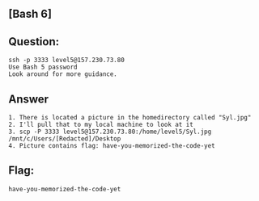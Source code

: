 [Bash 6]
---
Question:
---
	ssh -p 3333 level5@157.230.73.80
	Use Bash 5 password
	Look around for more guidance.


Answer
---
	1. There is located a picture in the homedirectory called "Syl.jpg"
	2. I'll pull that to my local machine to look at it
	3. scp -P 3333 level5@157.230.73.80:/home/level5/Syl.jpg /mnt/c/Users/[Redacted]/Desktop
	4. Picture contains flag: have-you-memorized-the-code-yet

Flag:
---
	have-you-memorized-the-code-yet